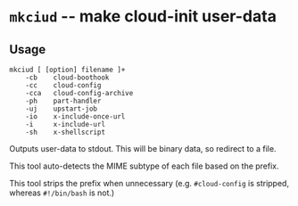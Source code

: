 # `mkciud` -- make cloud-init user-data


## Usage

```text
mkciud [ [option] filename ]+
    -cb    cloud-boothook
    -cc    cloud-config
    -cca   cloud-config-archive
    -ph    part-handler
    -uj    upstart-job
    -io    x-include-once-url
    -i     x-include-url
    -sh    x-shellscript
```

Outputs user-data to stdout. This will be binary data, so redirect to a file.

This tool auto-detects the MIME subtype of each file based on the prefix.

This tool strips the prefix when unnecessary (e.g. `#cloud-config` is stripped, whereas `#!/bin/bash` is not.)
